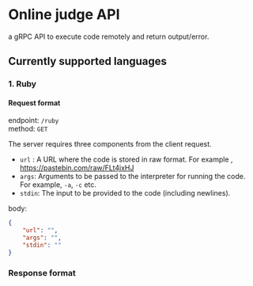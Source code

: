 # Online judge API
a gRPC API to execute code remotely and return output/error.

## Currently supported languages

### 1. Ruby

#### Request format

endpoint:   `/ruby`<br>
method:     `GET`<br>

The server requires three components from the client request. 
* `url` :   A URL where the code is stored in raw format. For example ,
            https://pastebin.com/raw/FLt4jxHJ
* `args`:   Arguments to be passed to the interpreter for running the code.
            For example, `-a`, `-c` etc.
* `stdin`:  The input to be provided to the code (including newlines).

body:       
```json
{
    "url": "",
    "args": "",
    "stdin": ""
}
```

### Response format
